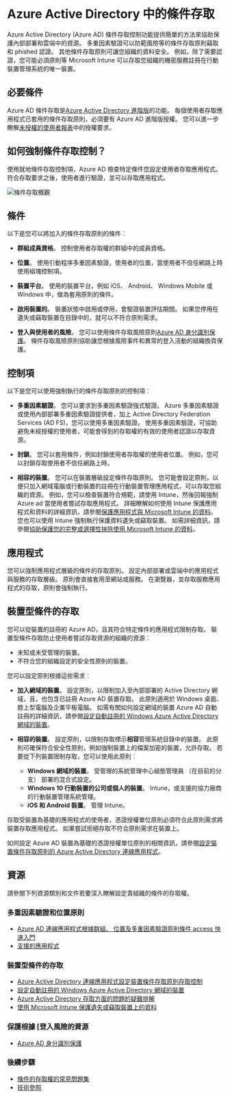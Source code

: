 <Properties
    pageTitle="Azure Active Directory 條件存取 |Microsoft Azure"  
    description="使用 Azure Active Directory 中的條件存取控制時，檢查特定條件的 access 應用程式進行驗證。"  
    services="active-directory"
    keywords="條件的 access 應用程式、 條件存取 Azure AD、 安全存取公司的資源，條件存取原則"
    documentationCenter=""
    authors="markusvi"
    manager="femila"
    editor=""/>

<tags
    ms.service="active-directory"
    ms.devlang="na"
    ms.topic="article"
    ms.tgt_pltfrm="na"
    ms.workload="identity"
    ms.date="09/21/2016"
    ms.author="markvi"/>


# <a name="conditional-access-in-azure-active-directory"></a>Azure Active Directory 中的條件存取   

Azure Active Directory (Azure AD) 條件存取控制功能提供簡單的方法來協助保護內部部署和雲端中的資源。 多重因素驗證可以防範風險等的條件存取原則竊取和 phished 認證。 其他條件存取原則可讓您組織的資料安全。 例如，除了需要認證，您可能必須原則等 Microsoft Intune 可以存取您組織的機密服務註冊在行動裝置管理系統的唯一裝置。


## <a name="prerequisites"></a>必要條件

Azure AD 條件存取是[Azure Active Directory 進階版](http://www.microsoft.com/identity)的功能。 每個使用者存取應用程式已套用的條件存取原則，必須要有 Azure AD 進階版授權。 您可以進一步瞭解[未授權的使用者報表](https://aka.ms/utc5ix)中的授權要求。


## <a name="how-is-conditional-access-control-enforced"></a>如何強制條件存取控制？  

使用就地條件存取控制項，Azure AD 檢查特定條件您設定使用者存取應用程式。 符合存取要求之後，使用者進行驗證，並可以存取應用程式。  

![條件存取概觀](./media/active-directory-conditional-access/conditionalaccess-overview.png)

## <a name="conditions"></a>條件

以下是您可以將加入的條件存取原則的條件︰

- **群組成員資格**。 控制使用者存取權的群組中的成員資格。

- **位置**。 使用引動程序多重因素驗證，使用者的位置，當使用者不信任網路上時使用組塊控制項。

- **裝置平台**。 使用的裝置平台，例如 iOS、 Android、 Windows Mobile 或 Windows 中，做為套用原則的條件。

- **啟用裝置的**。 裝置狀態中啟用或停用，會驗證裝置評估期間。 如果您停用在遺失或竊取裝置在目錄中的，就可以不符合原則需求。

- **登入與使用者的風險**。 您可以使用條件存取風險原則[Azure AD 身分識別保護](active-directory-identityprotection.md)。 條件存取風險原則協助讓您根據風險事件和異常的登入活動的組織換頁保護。


## <a name="controls"></a>控制項

以下是您可以使用強制執行的條件存取原則的控制項︰

- **多重因素驗證**。 您可以要求到多重因素驗證強式驗證。 Azure 多重因素驗證或使用內部部署多重因素驗證提供者，加上 Active Directory Federation Services (AD FS)，您可以使用多重因素驗證。 使用多重因素驗證，可協助避免未經授權的使用者，可能會得到的存取權的有效的使用者認證以存取資源。

- **封鎖**。 您可以套用條件，例如封鎖使用者存取權的使用者位置。 例如，您可以封鎖存取使用者不信任網路上時。

- **相容的裝置**。 您可以在裝置層級設定條件存取原則。 您可能會設定原則，以便只加入網域電腦或行動裝置的註冊在行動裝置管理應用程式，可以存取您組織的資源。 例如，您可以檢查裝置符合規範，請使用 Intune，然後回報強制 Azure ad 當使用者嘗試存取應用程式。 詳細瞭解如何使用 Intune 保護應用程式和資料的詳細資訊，請參閱[保護應用程式與 Microsoft Intune 的資料](https://docs.microsoft.com/intune/deploy-use/protect-apps-and-data-with-microsoft-intune)。 您也可以使用 Intune 強制執行保護資料遺失或竊取裝置。 如需詳細資訊，請參閱[協助保護您的完整或選擇性抹除使用 Microsoft Intune 的資料](https://docs.microsoft.com/intune/deploy-use/use-remote-wipe-to-help-protect-data-using-microsoft-intune)。

## <a name="applications"></a>應用程式

您可以強制應用程式層級的條件的存取原則。 設定內部部署或雲端中的應用程式與服務的存取層級。 原則會直接套用至網站或服務。 在瀏覽器，並存取服務應用程式的存取，原則會強制執行。


## <a name="device-based-conditional-access"></a>裝置型條件的存取

您可以從裝置的註冊的 Azure AD，且其符合特定條件的應用程式限制存取。 裝置型條件存取防止使用者嘗試存取資源的組織的資源︰

- 未知或未受管理的裝置。
- 不符合您的組織設定的安全性原則的裝置。

您可以設定原則根據這些需求︰

- **加入網域的裝置**。 設定原則，以限制加入至內部部署的 Active Directory 網域，且，也包含已註冊 Azure AD 裝置存取。 此原則適用於 Windows 桌面、 膝上型電腦及企業平板電腦。
如需有關如何設定網域的裝置 Azure AD 自動註冊的詳細資訊，請參閱[設定自動註冊的 Windows Azure Active Directory 網域的裝置](active-directory-conditional-access-automatic-device-registration-setup.md)。

- **相容的裝置**。 設定原則，以限制存取標示**相容**管理系統目錄中的裝置。 此原則可確保符合安全性原則，例如強制裝置上的檔案加密的裝置，允許存取。 若要從下列裝置限制存取，您可以使用此原則︰

    - **Windows 網域的裝置**。 受管理的系統管理中心組態管理員 （在目前的分支） 部署的混合式設定。
    - **Windows 10 行動裝置的公司或個人的裝置**。 Intune，或支援的協力廠商的行動裝置管理系統管理。
    - **iOS 和 Android 裝置**。 管理 Intune。


存取受裝置為基礎的應用程式的使用者，憑證授權單位原則必須符合此原則需求將裝置存取應用程式。 如果嘗試拒絕存取不符合原則需求在裝置上。

如何設定 Azure AD 裝置為基礎的憑證授權單位原則的相關資訊，請參閱[設定裝置條件存取原則的 Azure Active Directory 連線應用程式](active-directory-conditional-access-policy-connected-applications.md)。

## <a name="resources"></a>資源

請參閱下列資源類別和文件若要深入瞭解設定貴組織的條件的存取權。


### <a name="multi-factor-authentication-and-location-policies"></a>多重因素驗證和位置原則

- [Azure AD 連線應用程式根據群組、 位置及多重因素驗證原則條件 access 快速入門](active-directory-conditional-access-azuread-connected-apps.md)
- [支援的應用程式](active-directory-conditional-access-supported-apps.md)


### <a name="device-based-conditional-access"></a>裝置型條件的存取

- [Azure Active Directory 連線應用程式設定裝置條件存取原則存取控制](active-directory-conditional-access-policy-connected-applications.md)
- [設定自動註冊的 Windows Azure Active Directory 網域的裝置](active-directory-conditional-access-automatic-device-registration-setup.md)
- [Azure Active Directory 存取方面的問題的疑難排解](active-directory-conditional-access-device-remediation.md)
- [使用 Microsoft Intune 保護遺失或竊取裝置上的資料](https://docs.microsoft.com/intune/deploy-use/use-remote-wipe-to-help-protect-data-using-microsoft-intune)


### <a name="protect-resources-based-on-sign-in-risk"></a>保護根據 [登入風險的資源

-   [Azure AD 身分識別保護](active-directory-identityprotection.md)

### <a name="next-steps"></a>後續步驟

- [條件的存取權的常見問題集](active-directory-conditional-faqs.md)
- [技術參照](active-directory-conditional-access-technical-reference.md)
